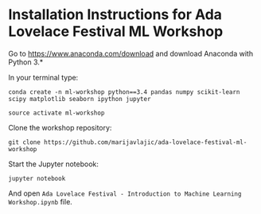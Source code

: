 # Installation Instructions for Ada Lovelace Festival ML Workshop

Go to https://www.anaconda.com/download and download Anaconda with Python 3.*

In your terminal type:

`conda create -n ml-workshop python==3.4 pandas numpy scikit-learn scipy matplotlib seaborn ipython jupyter`

`source activate ml-workshop`

Clone the workshop repository:

`git clone https://github.com/marijavlajic/ada-lovelace-festival-ml-workshop`

Start the Jupyter notebook:

`jupyter notebook`

And open `Ada Lovelace Festival - Introduction to Machine Learning Workshop.ipynb` file.